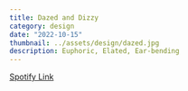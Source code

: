 ```yaml
---
title: Dazed and Dizzy
category: design
date: "2022-10-15"
thumbnail: ../assets/design/dazed.jpg
description: Euphoric, Elated, Ear-bending
---
```


<a href = "https://open.spotify.com/playlist/2RItkaRKFr9qlMvX7lyltu?si=b8563ac79d3b461b" target="_blank" class = "err">Spotify Link</a>
